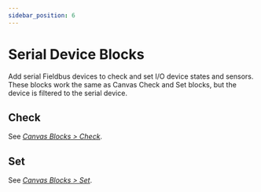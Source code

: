 ```yaml
---
sidebar_position: 6
---
```


# Serial Device Blocks

Add serial Fieldbus devices to check and set I/O device states and sensors. These blocks work the same as Canvas Check and Set blocks, but the device is filtered to the serial device.

## Check

See [*Canvas Blocks \> Check*](Canvas-Check.md).

## Set

See [*Canvas Blocks \> Set*](Canvas-Set.md).

